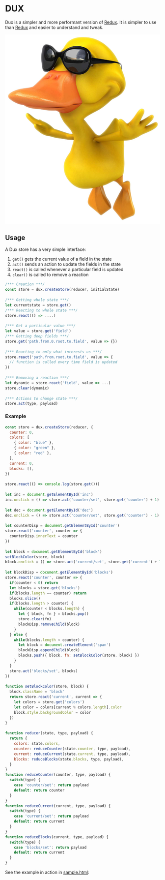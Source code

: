 # DUX

Dux is a simpler and more performant version of [Redux](https://redux.js.org). It is simpler to use than [Redux](https://redux.js.org) and easier to understand and tweak.

![dux icon](./dux.jpg)

## Usage

A Dux store has a very simple interface:

1. `get()` gets the current value of a field in the state
2. `act()` sends an action to update the fields in the state
3. `react()` is called whenever a particular field is updated
4. `clear()` is called to remove a reaction

```javascript
/*** Creation ***/
const store = dux.createStore(reducer, initialState)

/*** Getting whole state ***/
let currentstate = store.get()
/*** Reacting to whole state ***/
store.react(() => ....)

/*** Get a particular value ***/
let value = store.get('field')
/*** Getting deep fields ***/
store.get('path.from.0.root.to.field', value => {})

/*** Reacting to only what interests us ***/
store.react('path.from.root.to.field', value => {
  // function is called every time field is updated
})

/*** Removing a reaction ***/
let dynamic = store.react('field', value => ...)
store.clear(dynamic)

/*** Actions to change state ***/
store.act(type, payload)
```

### Example

```javascript
const store = dux.createStore(reducer, {
  counter: 0,
  colors: [
    { color: "blue" },
    { color: "green" },
    { color: "red" },
  ],
  current: 0,
  blocks: [],
})

store.react(() => console.log(store.get()))

let inc = document.getElementById('inc')
inc.onclick = () => store.act('counter/set', store.get('counter') + 1)

let dec = document.getElementById('dec')
dec.onclick = () => store.act('counter/set', store.get('counter') - 1)

let counterDisp = document.getElementById('counter')
store.react('counter', counter => {
  counterDisp.innerText = counter
})

let block = document.getElementById('block')
setBlockColor(store, block)
block.onclick = () => store.act('current/set', store.get('current') + 1)

let blockDisp = document.getElementById('blocks')
store.react('counter', counter => {
  if(counter < 0) return
  let blocks = store.get('blocks')
  if(blocks.length == counter) return
  blocks.slice()
  if(blocks.length > counter) {
    while(counter < blocks.length) {
      let { block, fn } = blocks.pop()
      store.clear(fn)
      blockDisp.removeChild(block)
    }
  } else {
    while(blocks.length < counter) {
      let block = document.createElement('span')
      blockDisp.appendChild(block)
      blocks.push({ block, fn: setBlockColor(store, block) })
    }
  }
  store.act('blocks/set', blocks)
})

function setBlockColor(store, block) {
  block.className = 'block'
  return store.react('current', current => {
    let colors = store.get('colors')
    let color = colors[current % colors.length].color
    block.style.backgroundColor = color
  })
}

function reducer(state, type, payload) {
  return {
    colors: state.colors,
    counter: reduceCounter(state.counter, type, payload),
    current: reduceCurrent(state.current, type, payload),
    blocks: reduceBlocks(state.blocks, type, payload),
  }
}
function reduceCounter(counter, type, payload) {
  switch(type) {
    case 'counter/set': return payload
    default: return counter
  }
}
function reduceCurrent(current, type, payload) {
  switch(type) {
    case 'current/set': return payload
    default: return current
  }
}
function reduceBlocks(current, type, payload) {
  switch(type) {
    case 'blocks/set': return payload
    default: return current
  }
}
```

See the example in action in [sample.html](./sample.html):

